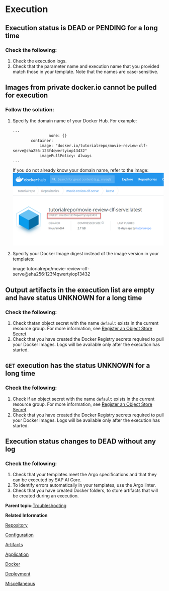 <!-- loio5ccde4d02118436c9facf4208ae0633e -->

# Execution



<a name="loio5ccde4d02118436c9facf4208ae0633e__section_arf_yqk_vsb"/>

## Execution status is DEAD or PENDING for a long time



### Check the following:

1.  Check the execution logs.
2.  Check that the parameter name and execution name that you provided match those in your template. Note that the names are case-sensitive.



<a name="loio5ccde4d02118436c9facf4208ae0633e__section_f3l_vln_wsb"/>

## Images from private docker.io cannot be pulled for execution



### Follow the solution:

1.  Specify the domain name of your Docker Hub. For example:

    ```
    ...
    				none: {}
    		container:
    			image: "docker.io/tutorialrepo/movie-review-clf-serve@sha256:123f4qwertyiop13432"
    			imagePullPolicy: Always
    ...
    ```

    If you do not already know your domain name, refer to the image:![](images/solution3image2_0979d8d.png)

2.  Specify your Docker Image digest instead of the image version in your templates:

    image tutorialrepo/movie-review-clf-serve@sha256:123f4qwertyiop13432




<a name="loio5ccde4d02118436c9facf4208ae0633e__section_ahp_yqk_vsb"/>

## Output artifacts in the execution list are empty and have status UNKNOWN for a long time



### Check the following:

1.  Check thatan object secret with the name `default` exists in the current resource group. For more information, see [Register an Object Store Secret](register-an-object-store-secret-b083d73.md) 
2.  Check that you have created the Docker Registry secrets required to pull your Docker Images. Logs will be available only after the execution has started.



<a name="loio5ccde4d02118436c9facf4208ae0633e__section_bcq_yqk_vsb"/>

## `GET` execution has the status UNKNOWN for a long time



### Check the following:

1.  Check if an object secret with the name `default` exists in the current resource group. For more information, see [Register an Object Store Secret](register-an-object-store-secret-b083d73.md) 
2.  Check that you have created the Docker Registry secrets required to pull your Docker Images. Logs will be available only after the execution has started.



<a name="loio5ccde4d02118436c9facf4208ae0633e__section_rrr_yqk_vsb"/>

## Execution status changes to DEAD without any log



### Check the following:

1.  Check that your templates meet the Argo specifications and that they can be executed by SAP AI Core.
2.  To identify errors automatically in your templates, use the Argo linter.
3.  Check that you have created Docker folders, to store artifacts that will be created during an execution.

**Parent topic:**[Troubleshooting](troubleshooting-3da90ba.md "For troubleshooting information, see the following sections:")

**Related Information**  


[Repository](repository-fcad603.md "")

[Configuration](configuration-047fad5.md "")

[Artifacts](artifacts-c655daa.md "")

[Application](application-7f1e35b.md "")

[Docker](docker-1945aa4.md "")

[Deployment](deployment-a10fa8a.md "")

[Miscellaneous](miscellaneous-10622b5.md "")

